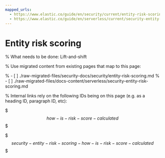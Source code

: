 ```yaml
---
mapped_urls:
  - https://www.elastic.co/guide/en/security/current/entity-risk-scoring.html
  - https://www.elastic.co/guide/en/serverless/current/security-entity-risk-scoring.html
---
```


# Entity risk scoring

% What needs to be done: Lift-and-shift

% Use migrated content from existing pages that map to this page:

% - [ ] ./raw-migrated-files/security-docs/security/entity-risk-scoring.md
% - [ ] ./raw-migrated-files/docs-content/serverless/security-entity-risk-scoring.md

% Internal links rely on the following IDs being on this page (e.g. as a heading ID, paragraph ID, etc):

$$$how-is-risk-score-calculated$$$

$$$security-entity-risk-scoring-how-is-risk-score-calculated$$$